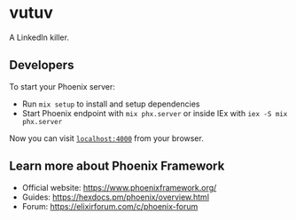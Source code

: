 # vutuv

A LinkedIn killer. 

## Developers

To start your Phoenix server:

* Run `mix setup` to install and setup dependencies
* Start Phoenix endpoint with `mix phx.server` or inside IEx with `iex -S mix phx.server`

Now you can visit [`localhost:4000`](http://localhost:4000) from your browser.

## Learn more about Phoenix Framework

* Official website: https://www.phoenixframework.org/
* Guides: https://hexdocs.pm/phoenix/overview.html
* Forum: https://elixirforum.com/c/phoenix-forum
